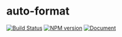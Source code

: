 # auto-format

[![Build Status](https://travis-ci.org/jundl77/auto-format.svg?branch=master)](https://travis-ci.org/jundl77/auto-format)
<span class="badge-npmversion"><a href="https://npmjs.com/package/auto-format" title="View this project on NPM"><img src="https://img.shields.io/npm/v/badges.svg" alt="NPM version" /></a></span>
[![Document](https://doc.esdoc.org/github.com/esdoc/esdoc/badge.svg?t=0)](https://doc.esdoc.org/github.com/jundl77/auto-format/)
